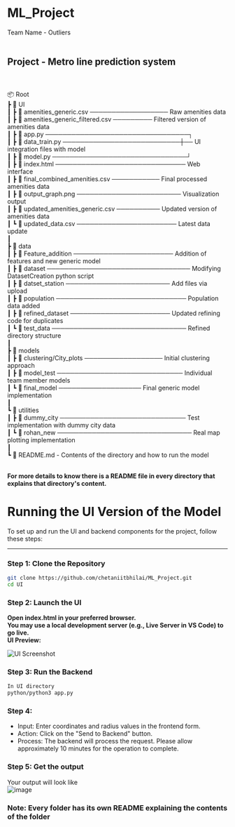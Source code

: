 # ML_Project
Team Name - Outliers <br>
<br>
## Project - Metro line prediction system 
<br>
<br>
📦 Root<br>
 ┣ 📂 UI<br>
 ┃ ┣ 📄 amenities_generic.csv ────────────────── Raw amenities data<br>
 ┃ ┣ 📄 amenities_generic_filtered.csv ───────── Filtered version of amenities data<br>
 ┃ ┣ 📄 app.py ─────────────────────────────────┐<br>
 ┃ ┣ 📄 data_train.py ───────────────────────────┼── UI integration files with model<br>
 ┃ ┣ 📄 model.py ───────────────────────────────┘<br>
 ┃ ┣ 📄 index.html ────────────────────────────── Web interface<br>
 ┃ ┣ 📄 final_combined_amenities.csv ─────────── Final processed amenities data<br>
 ┃ ┣ 📄 output_graph.png ──────────────────────── Visualization output<br>
 ┃ ┣ 📄 updated_amenities_generic.csv ────────── Updated version of amenities data<br>
 ┃ ┗ 📄 updated_data.csv ─────────────────────── Latest data update<br>
 ┃<br>
 ┣ 📂 data<br>
 ┃ ┣ 📂 Feature_addition ─────────────────────── Addition of features and new generic model<br>
 ┃ ┣ 📂 dataset ───────────────────────────────── Modifying DatasetCreation python script<br>
 ┃ ┣ 📂 datset_station ──────────────────────── Add files via upload<br>
 ┃ ┣ 📂 population ────────────────────────────── Population data added<br>
 ┃ ┣ 📂 refined_dataset ─────────────────────── Updated refining code for duplicates<br>
 ┃ ┗ 📂 test_data ─────────────────────────────── Refined directory structure<br>
 ┃<br>
 ┣ 📂 models<br>
 ┃ ┣ 📂 clustering/City_plots ────────────────── Initial clustering approach<br>
 ┃ ┣ 📂 model_test ───────────────────────────── Individual team member models<br>
 ┃ ┗ 📂 final_model ─────────────────── Final generic model implementation<br>
 ┃<br>
 ┗ 📂 utilities<br>
 ┃ ┣ 📂 dummy_city ───────────────────────────── Test implementation with dummy city data<br>
 ┃ ┗ 📂 rohan_new ─────────────────────────────── Real map plotting implementation<br>
 ┃<br>
 ┗ 📄 README.md - Contents of the directory and how to run the model <br>
<br>

**For more details to know there is a README file in every directory that explains that directory's content.**

# Running the UI Version of the Model

To set up and run the UI and backend components for the project, follow these steps:

---

### Step 1: Clone the Repository

```bash
git clone https://github.com/chetaniitbhilai/ML_Project.git
cd UI
```

### Step 2: Launch the UI
**Open index.html in your preferred browser.<br>
You may use a local development server (e.g., Live Server in VS Code) to go live.<br>
UI Preview:<br>**

![UI Screenshot](https://github.com/user-attachments/assets/1021d28c-37ae-4eb5-8d71-e9c6ceef7e82) <br>


### Step 3: Run the Backend
```bash
In UI directory 
python/python3 app.py
```

### Step 4: 
<ul>
  <li>Input: Enter coordinates and radius values in the frontend form.</li>
  <li>Action: Click on the "Send to Backend" button.</li>
  <li>Process: The backend will process the request. Please allow approximately 10 minutes for the operation to complete.</li>
</ul>

### Step 5: Get the output
Your output will look like <br>
![image](https://github.com/user-attachments/assets/318aee35-6e41-4ecc-ac17-642749397fe1)


### Note: Every folder has its own README explaining the contents of the folder

